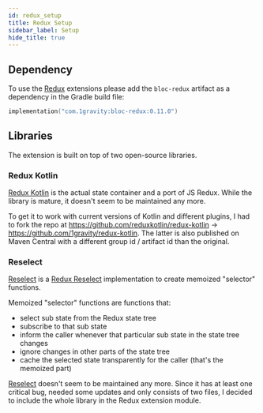 ```yaml
---
id: redux_setup
title: Redux Setup
sidebar_label: Setup
hide_title: true
---
```


## Dependency

To use the [Redux](https://developer.android.com/jetpack/compose) extensions please add the `bloc-redux` artifact as a dependency in the Gradle build file:

```kotlin
implementation("com.1gravity:bloc-redux:0.11.0")
```

## Libraries

The extension is built on top of two open-source libraries.


### Redux Kotlin

[Redux Kotlin](https://reduxkotlin.org/) is the actual state container and a port of JS Redux. While the library is mature, it doesn't seem to be maintained any more.

 To get it to work with current versions of Kotlin and different plugins, I had to fork the repo at https://github.com/reduxkotlin/redux-kotlin -> https://github.com/1gravity/redux-kotlin. The latter is also published on Maven Central with a different group id / artifact id than the original.

### Reselect

[Reselect](https://github.com/reduxkotlin/Reselect) is a [Redux Reselect](https://github.com/reduxjs/reselect) implementation to create memoized "selector" functions.

Memoized "selector" functions are functions that:
- select sub state from the Redux state tree
- subscribe to that sub state 
- inform the caller whenever that particular sub state in the state tree changes
- ignore changes in other parts of the state tree
- cache the selected state transparently for the caller (that's the memoized part)

[Reselect](https://github.com/reduxkotlin/Reselect) doesn't seem to be maintained any more. Since it has at least one critical bug, needed some updates and only consists of two files, I decided to include the whole library in the Redux extension module.
